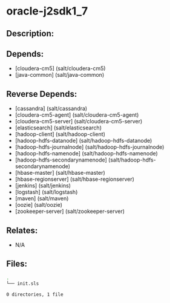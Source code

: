 # oracle-j2sdk1\_7

## Description:



## Depends:

  -  [cloudera-cm5] (salt/cloudera-cm5)
  -  [java-common] (salt/java-common)

## Reverse Depends:

  -  [cassandra] (salt/cassandra)
  -  [cloudera-cm5-agent] (salt/cloudera-cm5-agent)
  -  [cloudera-cm5-server] (salt/cloudera-cm5-server)
  -  [elasticsearch] (salt/elasticsearch)
  -  [hadoop-client] (salt/hadoop-client)
  -  [hadoop-hdfs-datanode] (salt/hadoop-hdfs-datanode)
  -  [hadoop-hdfs-journalnode] (salt/hadoop-hdfs-journalnode)
  -  [hadoop-hdfs-namenode] (salt/hadoop-hdfs-namenode)
  -  [hadoop-hdfs-secondarynamenode] (salt/hadoop-hdfs-secondarynamenode)
  -  [hbase-master] (salt/hbase-master)
  -  [hbase-regionserver] (salt/hbase-regionserver)
  -  [jenkins] (salt/jenkins)
  -  [logstash] (salt/logstash)
  -  [maven] (salt/maven)
  -  [oozie] (salt/oozie)
  -  [zookeeper-server] (salt/zookeeper-server)

## Relates:

  -  N/A

## Files:

```bash
.
└── init.sls

0 directories, 1 file
```
